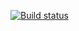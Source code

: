 [![Build status](https://ci.appveyor.com/api/projects/status/05wr121l7ff46t4d?svg=true)](https://ci.appveyor.com/project/MariaSoboleva05/aqa-hw2-2)